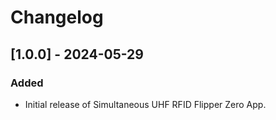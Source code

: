 # Changelog

## [1.0.0] - 2024-05-29

### Added
- Initial release of Simultaneous UHF RFID Flipper Zero App.

